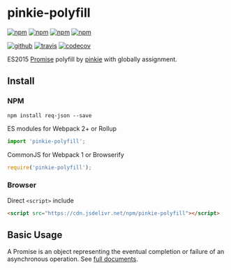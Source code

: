 # pinkie-polyfill

[![npm][npm-version]][npm]
[![npm][npm-size]][npm]
[![npm][npm-downloads]][npm]
[![npm][npm-license]][npm]

[![github][github-issues]][github]
[![travis][travis-build]][travis]
[![codecov][codecov-svg]][codecov]

ES2015 [Promise](promise) polyfill by [pinkie](pinkie) with globally assignment.

## Install

### NPM

```
npm install req-json --save
```

ES modules for Webpack 2+ or Rollup

```js
import 'pinkie-polyfill';
```

CommonJS for Webpack 1 or Browserify

```js
require('pinkie-polyfill');
```

### Browser

Direct `<script>` include

```html
<script src="https://cdn.jsdelivr.net/npm/pinkie-polyfill"></script>
```

## Basic Usage

A Promise is an object representing the eventual completion or failure of an asynchronous operation. See [full documents](promise).

[npm]: https://www.npmjs.com/package/pinkie-polyfill
[npm-version]: https://img.shields.io/npm/v/pinkie-polyfill.svg
[npm-size]: https://img.shields.io/bundlephobia/minzip/pinkie-polyfill.svg
[npm-downloads]: https://img.shields.io/npm/dt/pinkie-polyfill.svg
[npm-license]: https://img.shields.io/npm/l/pinkie-polyfill.svg

[github]: https://github.com/Cweili/pinkie-polyfill
[github-issues]: https://img.shields.io/github/issues/Cweili/pinkie-polyfill.svg

[travis]: https://travis-ci.org/Cweili/pinkie-polyfill
[travis-build]: https://travis-ci.org/Cweili/pinkie-polyfill.svg?branch=master

[codecov]: https://codecov.io/gh/Cweili/pinkie-polyfill
[codecov-svg]: https://img.shields.io/codecov/c/github/Cweili/pinkie-polyfill.svg

[promise]: https://developer.mozilla.org/en-US/docs/Web/JavaScript/Guide/Using_promises
[pinkie]: https://github.com/floatdrop/pinkie
